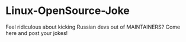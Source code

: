# Linux-OpenSource-Joke
Feel ridiculous about kicking Russian devs out of MAINTAINERS? Come here and post your jokes! 
